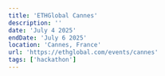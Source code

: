 ```yaml
---
title: 'ETHGlobal Cannes'
description: ''
date: 'July 4 2025'
endDate: 'July 6 2025'
location: 'Cannes, France'
url: 'https://ethglobal.com/events/cannes'
tags: ['hackathon']
---
```


